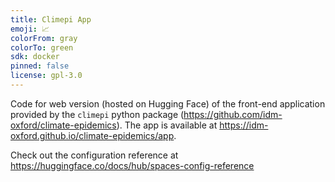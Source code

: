 ```yaml
---
title: Climepi App
emoji: 📈
colorFrom: gray
colorTo: green
sdk: docker
pinned: false
license: gpl-3.0
---
```


Code for web version (hosted on Hugging Face) of the front-end application provided by
the `climepi` python package (https://github.com/idm-oxford/climate-epidemics). The app
is available at https://idm-oxford.github.io/climate-epidemics/app.

Check out the configuration reference at https://huggingface.co/docs/hub/spaces-config-reference

